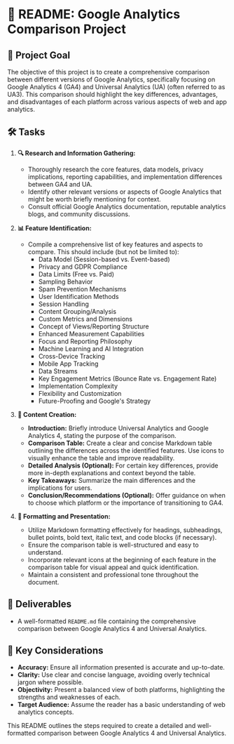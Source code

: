 # 📝 README: Google Analytics Comparison Project

## 🎯 Project Goal

The objective of this project is to create a comprehensive comparison between different versions of Google Analytics, specifically focusing on Google Analytics 4 (GA4) and Universal Analytics (UA) (often referred to as UA3). This comparison should highlight the key differences, advantages, and disadvantages of each platform across various aspects of web and app analytics.

## 🛠️ Tasks

1. **🔍 Research and Information Gathering:**

   * Thoroughly research the core features, data models, privacy implications, reporting capabilities, and implementation differences between GA4 and UA.
   * Identify other relevant versions or aspects of Google Analytics that might be worth briefly mentioning for context.
   * Consult official Google Analytics documentation, reputable analytics blogs, and community discussions.
2. **📊 Feature Identification:**

   * Compile a comprehensive list of key features and aspects to compare. This should include (but not be limited to):
     * Data Model (Session-based vs. Event-based)
     * Privacy and GDPR Compliance
     * Data Limits (Free vs. Paid)
     * Sampling Behavior
     * Spam Prevention Mechanisms
     * User Identification Methods
     * Session Handling
     * Content Grouping/Analysis
     * Custom Metrics and Dimensions
     * Concept of Views/Reporting Structure
     * Enhanced Measurement Capabilities
     * Focus and Reporting Philosophy
     * Machine Learning and AI Integration
     * Cross-Device Tracking
     * Mobile App Tracking
     * Data Streams
     * Key Engagement Metrics (Bounce Rate vs. Engagement Rate)
     * Implementation Complexity
     * Flexibility and Customization
     * Future-Proofing and Google's Strategy
3. **📝 Content Creation:**

   * **Introduction:** Briefly introduce Universal Analytics and Google Analytics 4, stating the purpose of the comparison.
   * **Comparison Table:** Create a clear and concise Markdown table outlining the differences across the identified features. Use icons to visually enhance the table and improve readability.
   * **Detailed Analysis (Optional):** For certain key differences, provide more in-depth explanations and context beyond the table.
   * **Key Takeaways:** Summarize the main differences and the implications for users.
   * **Conclusion/Recommendations (Optional):** Offer guidance on when to choose which platform or the importance of transitioning to GA4.
4. **🎨 Formatting and Presentation:**

   * Utilize Markdown formatting effectively for headings, subheadings, bullet points, bold text, italic text, and code blocks (if necessary).
   * Ensure the comparison table is well-structured and easy to understand.
   * Incorporate relevant icons at the beginning of each feature in the comparison table for visual appeal and quick identification.
   * Maintain a consistent and professional tone throughout the document.

## 📂 Deliverables

* A well-formatted `README.md` file containing the comprehensive comparison between Google Analytics 4 and Universal Analytics.

## 🚀 Key Considerations

* **Accuracy:** Ensure all information presented is accurate and up-to-date.
* **Clarity:** Use clear and concise language, avoiding overly technical jargon where possible.
* **Objectivity:** Present a balanced view of both platforms, highlighting the strengths and weaknesses of each.
* **Target Audience:** Assume the reader has a basic understanding of web analytics concepts.

This README outlines the steps required to create a detailed and well-formatted comparison between Google Analytics 4 and Universal Analytics.
